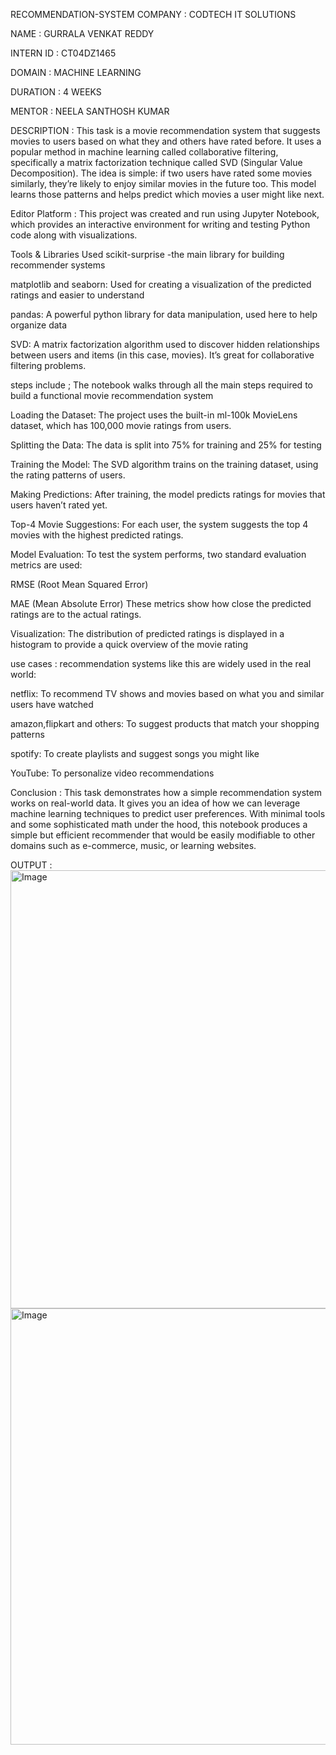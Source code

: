 RECOMMENDATION-SYSTEM COMPANY : CODTECH IT SOLUTIONS

NAME : GURRALA VENKAT REDDY

INTERN ID : CT04DZ1465

DOMAIN : MACHINE LEARNING

DURATION : 4 WEEKS

MENTOR : NEELA SANTHOSH KUMAR

DESCRIPTION : This task is a movie recommendation system that suggests movies to users based on what they and others have rated before. It uses a popular method in machine learning called collaborative filtering, specifically a matrix factorization technique called SVD (Singular Value Decomposition). The idea is simple: if two users have rated some movies similarly, they’re likely to enjoy similar movies in the future too. This model learns those patterns and helps predict which movies a user might like next.

Editor Platform : This project was created and run using Jupyter Notebook, which provides an interactive environment for writing and testing Python code along with visualizations.

Tools & Libraries Used scikit-surprise -the main library for building recommender systems

matplotlib and seaborn: Used for creating a visualization of the predicted ratings and easier to understand

pandas: A powerful python library for data manipulation, used here to help organize data

SVD: A matrix factorization algorithm used to discover hidden relationships between users and items (in this case, movies). It’s great for collaborative filtering problems.

steps include ; The notebook walks through all the main steps required to build a functional movie recommendation system

Loading the Dataset: The project uses the built-in ml-100k MovieLens dataset, which has 100,000 movie ratings from users.

Splitting the Data: The data is split into 75% for training and 25% for testing

Training the Model: The SVD algorithm trains on the training dataset, using the rating patterns of users.

Making Predictions: After training, the model predicts ratings for movies that users haven’t rated yet.

Top-4 Movie Suggestions: For each user, the system suggests the top 4 movies with the highest predicted ratings.

Model Evaluation: To test the system performs, two standard evaluation metrics are used:

RMSE (Root Mean Squared Error)

MAE (Mean Absolute Error) These metrics show how close the predicted ratings are to the actual ratings.

Visualization: The distribution of predicted ratings is displayed in a histogram to provide a quick overview of the movie rating

use cases : recommendation systems like this are widely used in the real world:

netflix: To recommend TV shows and movies based on what you and similar users have watched

amazon,flipkart and others: To suggest products that match your shopping patterns

spotify: To create playlists and suggest songs you might like

YouTube: To personalize video recommendations

Conclusion : This task demonstrates how a simple recommendation system works on real-world data. It gives you an idea of how we can leverage machine learning techniques to predict user preferences. With minimal tools and some sophisticated math under the hood, this notebook produces a simple but efficient recommender that would be easily modifiable to other domains such as e-commerce, music, or learning websites.

OUTPUT :
<img width="874" height="701" alt="Image" src="https://github.com/user-attachments/assets/47ce1af4-d3eb-409d-92d6-7508de512176" />
<img width="986" height="698" alt="Image" src="https://github.com/user-attachments/assets/c9e6bcad-5a74-40d2-892e-460ca22bebb6" />
